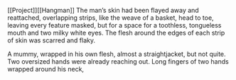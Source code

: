 [[Project]][[Hangman]]
The man’s skin had been flayed away and reattached, overlapping strips, like the weave of a basket, head to toe, leaving every feature masked, but for a space for a toothless, tongueless mouth and two milky white eyes.
 The flesh around the edges of each strip of skin was scarred and flaky.

A mummy, wrapped in his own flesh, almost a straightjacket, but not quite.
 Two oversized hands were already reaching out.
 Long fingers of two hands wrapped around his neck,